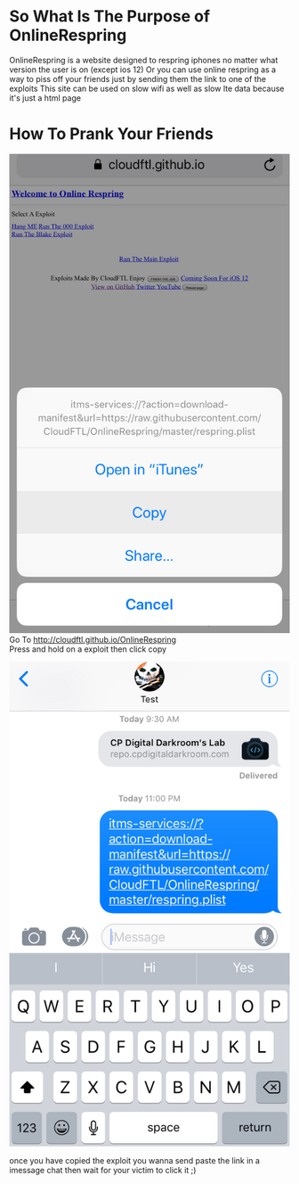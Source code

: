 # So What Is The Purpose of OnlineRespring 
OnlineRespring is a website designed to respring iphones no matter what version the user is on (except ios 12)
Or you can use online respring as a way to piss off your friends just by sending them the link to one of the exploits
This site can be used on slow wifi as well as slow lte data because it's just a html page

# How To Prank Your Friends 

![alt text](screenshots/IMG_E0059.JPG "PrankExapme")
Go To http://cloudftl.github.io/OnlineRespring  
Press and hold on a exploit then click copy

![alt text](screenshots/IMG_E0058.JPG "HowTo")

once you have copied the exploit you wanna send paste the link in a imessage chat
then wait for your victim to click it ;)

